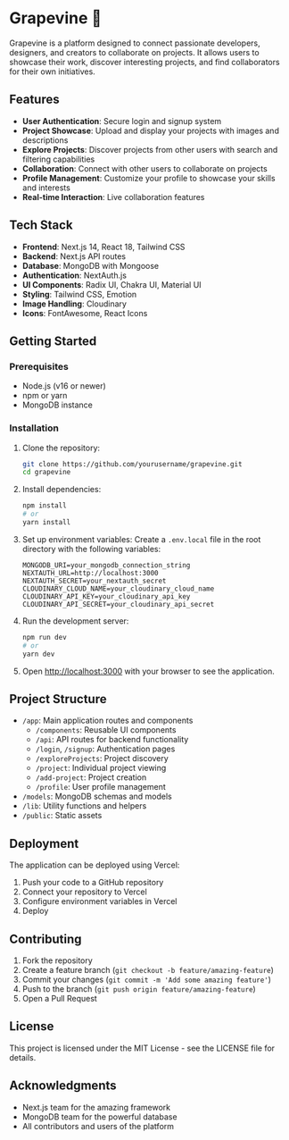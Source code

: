 # Grapevine 🍇

Grapevine is a platform designed to connect passionate developers, designers, and creators to collaborate on projects. It allows users to showcase their work, discover interesting projects, and find collaborators for their own initiatives.

## Features

- **User Authentication**: Secure login and signup system
- **Project Showcase**: Upload and display your projects with images and descriptions
- **Explore Projects**: Discover projects from other users with search and filtering capabilities
- **Collaboration**: Connect with other users to collaborate on projects
- **Profile Management**: Customize your profile to showcase your skills and interests
- **Real-time Interaction**: Live collaboration features

## Tech Stack

- **Frontend**: Next.js 14, React 18, Tailwind CSS
- **Backend**: Next.js API routes
- **Database**: MongoDB with Mongoose
- **Authentication**: NextAuth.js
- **UI Components**: Radix UI, Chakra UI, Material UI
- **Styling**: Tailwind CSS, Emotion
- **Image Handling**: Cloudinary
- **Icons**: FontAwesome, React Icons

## Getting Started

### Prerequisites

- Node.js (v16 or newer)
- npm or yarn
- MongoDB instance

### Installation

1. Clone the repository:
   ```bash
   git clone https://github.com/yourusername/grapevine.git
   cd grapevine
   ```

2. Install dependencies:
   ```bash
   npm install
   # or
   yarn install
   ```

3. Set up environment variables:
   Create a `.env.local` file in the root directory with the following variables:
   ```
   MONGODB_URI=your_mongodb_connection_string
   NEXTAUTH_URL=http://localhost:3000
   NEXTAUTH_SECRET=your_nextauth_secret
   CLOUDINARY_CLOUD_NAME=your_cloudinary_cloud_name
   CLOUDINARY_API_KEY=your_cloudinary_api_key
   CLOUDINARY_API_SECRET=your_cloudinary_api_secret
   ```

4. Run the development server:
   ```bash
   npm run dev
   # or
   yarn dev
   ```

5. Open [http://localhost:3000](http://localhost:3000) with your browser to see the application.

## Project Structure

- `/app`: Main application routes and components
  - `/components`: Reusable UI components
  - `/api`: API routes for backend functionality
  - `/login`, `/signup`: Authentication pages
  - `/exploreProjects`: Project discovery
  - `/project`: Individual project viewing
  - `/add-project`: Project creation
  - `/profile`: User profile management
- `/models`: MongoDB schemas and models
- `/lib`: Utility functions and helpers
- `/public`: Static assets

## Deployment

The application can be deployed using Vercel:

1. Push your code to a GitHub repository
2. Connect your repository to Vercel
3. Configure environment variables in Vercel
4. Deploy

## Contributing

1. Fork the repository
2. Create a feature branch (`git checkout -b feature/amazing-feature`)
3. Commit your changes (`git commit -m 'Add some amazing feature'`)
4. Push to the branch (`git push origin feature/amazing-feature`)
5. Open a Pull Request

## License

This project is licensed under the MIT License - see the LICENSE file for details.

## Acknowledgments

- Next.js team for the amazing framework
- MongoDB team for the powerful database
- All contributors and users of the platform
